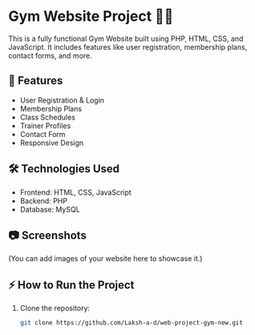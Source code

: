 # Gym Website Project 🏋️‍♂️  

This is a fully functional Gym Website built using PHP, HTML, CSS, and JavaScript. It includes features like user registration, membership plans, contact forms, and more.

## 🚀 Features  
- User Registration & Login  
- Membership Plans  
- Class Schedules  
- Trainer Profiles  
- Contact Form  
- Responsive Design  

## 🛠️ Technologies Used  
- Frontend: HTML, CSS, JavaScript  
- Backend: PHP  
- Database: MySQL  

## 📷 Screenshots  
(You can add images of your website here to showcase it.)  

## ⚡ How to Run the Project  
1. Clone the repository:  
   ```sh
   git clone https://github.com/Laksh-a-d/web-project-gym-new.git

